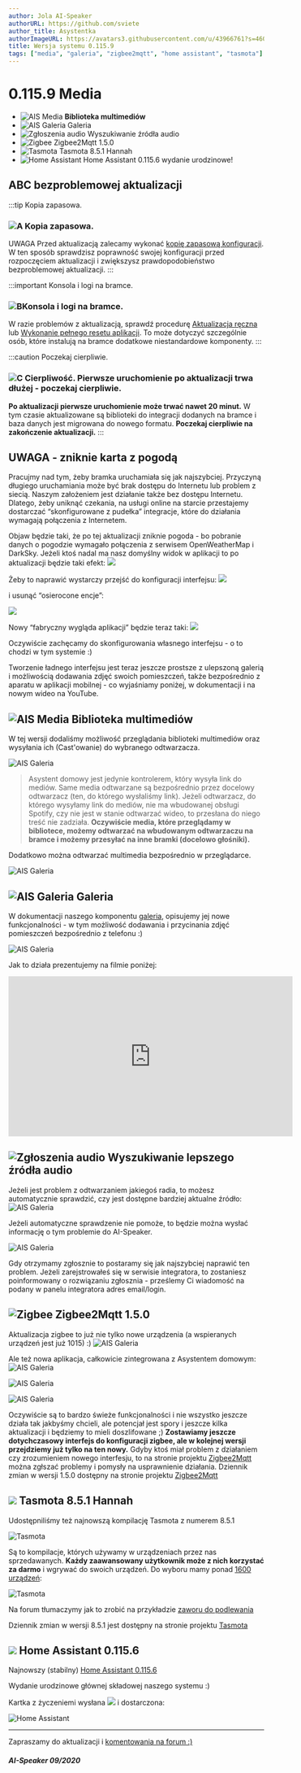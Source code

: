 ```yaml
---
author: Jola AI-Speaker
authorURL: https://github.com/sviete
author_title: Asystentka
authorImageURL: https://avatars3.githubusercontent.com/u/43966761?s=460&v=4
title: Wersja systemu 0.115.9
tags: ["media", "galeria", "zigbee2mqtt", "home assistant", "tasmota"]
---
```


# 0.115.9 Media

- ![AIS Media](/img/en/blog/202010/folders.png) **Biblioteka multimediów**
- ![AIS Galeria](/img/en/blog/202010/gallery.png) Galeria
- ![Zgłoszenia audio](/img/en/blog/202010/ai.png) Wyszukiwanie źródła audio
- ![Zigbee](/img/en/blog/202007/zigbee.png) Zigbee2Mqtt 1.5.0
- ![Tasmota](/img/en/blog/202005/tasmota_small.png) Tasmota 8.5.1 Hannah
- ![Home Assistant](/img/en/blog/202010/ha.png) Home Assistant 0.115.6 wydanie urodzinowe!


<!--truncate-->

## ABC bezproblemowej aktualizacji

:::tip Kopia zapasowa.
### ![A](/img/en/blog/202009/alpha-a-circle.png) Kopia zapasowa.

UWAGA Przed aktualizacją zalecamy wykonać [kopię zapasową konfiguracji](/docs/ais_bramka_configuration_software#kopia-zapasowa-konfiguracji). W ten sposób sprawdzisz poprawność swojej konfiguracji przed rozpoczęciem aktualizacji i zwiększysz prawdopodobieństwo bezproblemowej aktualizacji.
:::

:::important Konsola i logi na bramce.
### ![B](/img/en/blog/202009/alpha-b-circle.png)Konsola i logi na bramce.

W razie problemów z aktualizacją, sprawdź procedurę [Aktualizacja ręczna](/docs/ais_bramka_update_manual) lub [Wykonanie pełnego resetu aplikacji](/docs/ais_bramka_reset_ais_step_by_step).
To może dotyczyć szczególnie osób, które instalują na bramce dodatkowe niestandardowe komponenty.
:::

:::caution Poczekaj cierpliwie.
### ![C](/img/en/blog/202009/alpha-c-circle.png) Cierpliwość. Pierwsze uruchomienie po aktualizacji trwa dłużej - poczekaj cierpliwie.

 **Po aktualizacji pierwsze uruchomienie może trwać nawet 20 minut.**
 W tym czasie aktualizowane są biblioteki do integracji dodanych na bramce i baza danych jest migrowana do nowego formatu.
 **Poczekaj cierpliwie na zakończenie aktualizacji.**
:::


## UWAGA - zniknie karta z pogodą

Pracujmy nad tym, żeby bramka uruchamiała się jak najszybciej. Przyczyną długiego uruchamiania może być brak dostępu do Internetu lub problem z siecią.
Naszym założeniem jest działanie także bez dostępu Internetu. Dlatego, żeby uniknąć czekania, na usługi online na starcie przestajemy dostarczać “skonfigurowane z pudełka” integracje, które do działania wymagają połączenia z Internetem.

Objaw będzie taki, że po tej aktualizacji zniknie pogoda - bo pobranie danych o pogodzie wymagało połączenia z serwisem OpenWeatherMap i DarkSky.
Jeżeli ktoś nadal ma nasz domyślny widok w aplikacji to po aktualizacji będzie taki efekt:
![](/img/en/blog/202010/pogoda.png)

Żeby to naprawić wystarczy przejść do konfiguracji interfejsu:
![](/img/en/blog/202010/pogoda2.png)

i usunąć “osierocone encje”:

![](/img/en/blog/202010/pogoda3.png)

Nowy “fabryczny wygląda aplikacji” będzie teraz taki:
![](/img/en/blog/202010/pogoda4.png)


Oczywiście zachęcamy do skonfigurowania własnego interfejsu - o to chodzi w tym systemie :)

Tworzenie ładnego interfejsu jest teraz jeszcze prostsze z ulepszoną galerią i możliwością dodawania zdjęć swoich pomieszczeń, także bezpośrednio z aparatu w aplikacji mobilnej - co wyjaśniamy poniżej, w dokumentacji i na nowym wideo na YouTube.



## ![AIS Media](/img/en/blog/202010/folders.png) Biblioteka multimediów


W tej wersji dodaliśmy możliwość przeglądania biblioteki multimediów oraz wysyłania ich (Cast'owanie) do wybranego odtwarzacza.

![AIS Galeria](/img/en/blog/202010/media_browser.png)

> Asystent domowy jest jedynie kontrolerem, który wysyła link do mediów. Same media odtwarzane są bezpośrednio przez docelowy odtwarzacz (ten, do którego wysłaliśmy link).
Jeżeli odtwarzacz, do którego wysyłamy link do mediów, nie ma wbudowanej obsługi Spotify, czy nie jest w stanie odtwarzać wideo, to przesłana do niego treść nie zadziała.
**Oczywiście media, które przeglądamy w bibliotece, możemy odtwarzać na wbudowanym odtwarzaczu na bramce i możemy przesyłać na inne bramki (docelowo głośniki).**


Dodatkowo można odtwarzać multimedia bezpośrednio w przeglądarce.

![AIS Galeria](/img/en/blog/202010/play_in_browser.png)



## ![AIS Galeria](/img/en/blog/202010/gallery.png) Galeria

W dokumentacji naszego komponentu [galeria](/docs/ais_app_integration_gallery), opisujemy jej nowe funkcjonalności - w tym możliwość dodawania i przycinania zdjęć pomieszczeń bezpośrednio z telefonu :)

![AIS Galeria](/img/en/blog/202010/img1.png)


Jak to działa prezentujemy na filmie poniżej:
<iframe width="560" height="315"  src="https://www.youtube.com/embed/iIJcAOnQ6HI" frameBorder="0" allowFullScreen></iframe>


## ![Zgłoszenia audio](/img/en/blog/202010/ai.png) Wyszukiwanie lepszego źródła audio

Jeżeli jest problem z odtwarzaniem jakiegoś radia, to możesz automatycznie sprawdzić, czy jest dostępne bardziej aktualne źródło:
![AIS Galeria](/img/en/blog/202010/audio_report_1.png)

Jeżeli automatyczne sprawdzenie nie pomoże, to będzie można wysłać informację o tym problemie do AI-Speaker.

![AIS Galeria](/img/en/blog/202010/audio_report_2.png)

Gdy otrzymamy zgłosznie to postaramy się jak najszybciej naprawić ten problem.
Jeżeli zarejstrowałeś się w serwisie integratora, to zostaniesz poinformowany o rozwiązaniu zgłosznia - prześlemy Ci wiadomość na podany w panelu integratora adres email/login.


## ![Zigbee](/img/en/blog/202007/zigbee.png) Zigbee2Mqtt 1.5.0

Aktualizacja zigbee to już nie tylko nowe urządzenia (a wspieranych urządzeń jest już 1015) :)
![AIS Galeria](/img/en/blog/202010/zigbee1.png)

Ale też nowa aplikacja, całkowicie zintegrowana z Asystentem domowym:
![AIS Galeria](/img/en/blog/202010/zigbee2.png)

![AIS Galeria](/img/en/blog/202010/zigbee3.png)

![AIS Galeria](/img/en/blog/202010/zigbee4.png)

Oczywiście są to bardzo świeże funkcjonalności i nie wszystko jeszcze działa tak jakbyśmy chcieli, ale potencjał jest spory i jeszcze kilka aktualizacji i będziemy to mieli doszlifowane ;)
**Zostawiamy jeszcze dotychczasowy interfejs do konfiguracji zigbee, ale w kolejnej wersji przejdziemy już tylko na ten nowy.**
Gdyby ktoś miał problem z działaniem czy zrozumieniem nowego interfesju, to na stronie projektu [Zigbee2Mqtt](https://github.com/koenkk/zigbee2mqtt) można zgłszać problemy i pomysły na usprawnienie działania.
Dziennik zmian w wersji 1.5.0 dostępny na stronie projektu [Zigbee2Mqtt](https://github.com/Koenkk/zigbee2mqtt/releases/tag/1.15.0)

## ![](/img/en/blog/202005/tasmota_small.png) Tasmota 8.5.1 Hannah

Udostępniliśmy też najnowszą kompilację Tasmota z numerem 8.5.1

![Tasmota](/img/en/blog/202010/tasmota1.png)

Są to kompilacje, których używamy w urządzeniach przez nas sprzedawanych. **Każdy zaawansowany użytkownik może z nich korzystać za darmo** i wgrywać do swoich urządzeń.
Do wyboru mamy ponad [1600 urządzeń](https://templates.blakadder.com/index.html):

![Tasmota](/img/en/blog/202010/tasmota2.png)

Na forum tłumaczymy jak to zrobić na przykładzie [zaworu do podlewania](https://ai-speaker.discourse.group/t/ponad-1540-urzadzen-wifi-co-to-znaczy/707)

Dziennik zmian w wersji 8.5.1 jest dostępny na stronie projektu [Tasmota](https://github.com/arendst/Tasmota/releases/tag/v8.5.1)



## ![](/img/en/blog/202007/hass.png) Home Assistant 0.115.6


Najnowszy (stabilny) [Home Assistant 0.115.6](https://www.home-assistant.io/blog/2020/09/17/release-115/)

Wydanie urodzinowe głównej składowej naszego systemu :)

Kartka z życzeniemi wysłana ![](/img/en/blog/202010/love-letter.png) i dostarczona:

![Home Assistant](/img/en/blog/202010/kartka.png)



----
Zapraszamy do aktualizacji i [komentowania na forum :)](https://ai-speaker.discourse.group/)

##### AI-Speaker 09/2020
